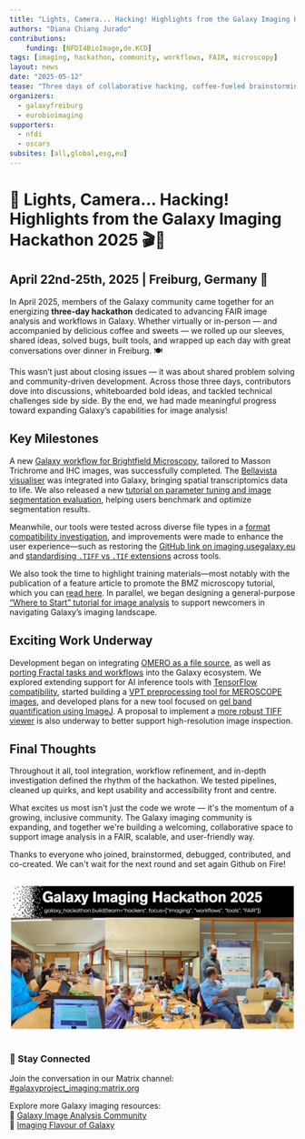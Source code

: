```yaml
---
title: "Lights, Camera... Hacking! Highlights from the Galaxy Imaging Hackathon 2025"
authors: "Diana Chiang Jurado" 
contributions:
    funding: [NFDI4BioImage,de.KCD]
tags: [imaging, hackathon, community, workflows, FAIR, microscopy]
layout: news
date: "2025-05-12"
tease: "Three days of collaborative hacking, coffee-fueled brainstorming, and community-powered innovation—Galaxy Imaging is growing, and so are its FAIR tools!" 
organizers:
  - galaxyfreiburg
  - eurobioimaging
supporters:
  - nfdi
  - oscars
subsites: [all,global,esg,eu]
---
```


# 🧬 Lights, Camera... Hacking! Highlights from the Galaxy Imaging Hackathon 2025 🎬🔬

## April 22nd-25th, 2025 | Freiburg, Germany 🌱
In April 2025, members of the Galaxy community came together for an energizing **three-day hackathon** dedicated to advancing FAIR image analysis and workflows in Galaxy. Whether virtually or in-person — and accompanied by delicious coffee and sweets — we rolled up our sleeves, shared ideas, solved bugs, built tools, and wrapped up each day with great conversations over dinner in Freiburg. 🍽️

This wasn’t just about closing issues — it was about shared problem solving and community-driven development. Across those three days, contributors dove into discussions, whiteboarded bold ideas, and tackled technical challenges side by side. By the end, we had made meaningful progress toward expanding Galaxy’s capabilities for image analysis!

## Key Milestones
A new [Galaxy workflow for Brightfield Microscopy](https://github.com/FAIR-imaging/galaxy-image-community/issues/35), tailored to Masson Trichrome and IHC images, was successfully completed. The [Bellavista visualiser](https://github.com/FAIR-imaging/galaxy-image-community/issues/45) was integrated into Galaxy, bringing spatial transcriptomics data to life. We also released a new [tutorial on parameter tuning and image segmentation evaluation](https://github.com/FAIR-imaging/galaxy-image-community/issues/38), helping users benchmark and optimize segmentation results.

Meanwhile, our tools were tested across diverse file types in a [format compatibility investigation](https://github.com/FAIR-imaging/galaxy-image-community/issues/34), and improvements were made to enhance the user experience—such as restoring the [GitHub link on imaging.usegalaxy.eu](https://github.com/FAIR-imaging/galaxy-image-community/issues/29) and [standardising `.TIFF` vs `.TIF` extensions](https://github.com/FAIR-imaging/galaxy-image-community/issues/43) across tools.

We also took the time to highlight training materials—most notably with the publication of a feature article to promote the BMZ microscopy tutorial, which you can [read here](https://galaxyproject.org/news/2025-04-23-bmz-galaxy/). In parallel, we began designing a general-purpose [“Where to Start” tutorial for image analysis](https://github.com/FAIR-imaging/galaxy-image-community/issues/36) to support newcomers in navigating Galaxy’s imaging landscape.

## Exciting Work Underway
Development began on integrating [OMERO as a file source](https://github.com/FAIR-imaging/galaxy-image-community/issues/17), as well as [porting Fractal tasks and workflows](https://github.com/FAIR-imaging/galaxy-image-community/issues/31) into the Galaxy ecosystem. We explored extending support for AI inference tools with [TensorFlow compatibility](https://github.com/FAIR-imaging/galaxy-image-community/issues/37), started building a [VPT preprocessing tool for MEROSCOPE images](https://github.com/FAIR-imaging/galaxy-image-community/issues/41), and developed plans for a new tool focused on [gel band quantification using ImageJ](https://github.com/FAIR-imaging/galaxy-image-community/issues/42). A proposal to implement a [more robust TIFF viewer](https://github.com/FAIR-imaging/galaxy-image-community/issues/44) is also underway to better support high-resolution image inspection.

## Final Thoughts
Throughout it all, tool integration, workflow refinement, and in-depth investigation defined the rhythm of the hackathon. We tested pipelines, cleaned up quirks, and kept usability and accessibility front and centre.

What excites us most isn't just the code we wrote — it's the momentum of a growing, inclusive community. The Galaxy imaging community is expanding, and together we're building a welcoming, collaborative space to support image analysis in a FAIR, scalable, and user-friendly way.

Thanks to everyone who joined, brainstormed, debugged, contributed, and co-created. We can't wait for the next round and set again Github on Fire!

![📸 Behind the Screens: Galaxy Hackathon Moments](hackathon_pics.png)

### 📣 Stay Connected

Join the conversation in our Matrix channel: [#galaxyproject_imaging:matrix.org](https://matrix.to/#/#galaxyproject_imaging:matrix.org)

Explore more Galaxy imaging resources:  
🔗 [Galaxy Image Analysis Community](https://galaxyproject.org/community/sig/image-analysis/)  
🔗 [Imaging Flavour of Galaxy](https://imaging.usegalaxy.eu)
